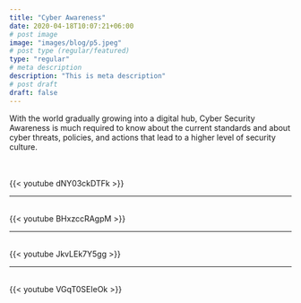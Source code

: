 ```yaml
---
title: "Cyber Awareness"
date: 2020-04-18T10:07:21+06:00
# post image
image: "images/blog/p5.jpeg"
# post type (regular/featured)
type: "regular"
# meta description
description: "This is meta description"
# post draft
draft: false
---
```


With the world gradually growing into a digital hub, Cyber Security Awareness is much required to know about the current standards and about cyber threats, policies, and actions that lead to a higher level of security culture.


<br>
<br>
{{< youtube dNY03ckDTFk >}}
<br>
<hr>
<br>
{{< youtube BHxzccRAgpM >}}
<br>
<hr>
<br>
{{< youtube JkvLEk7Y5gg >}}
<br>
<hr>
<br>
{{< youtube VGqT0SEIeOk >}}
<br>
<br>